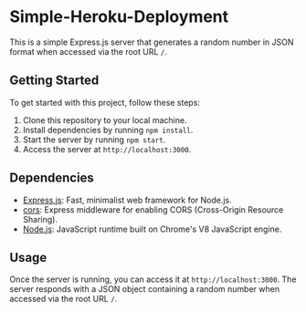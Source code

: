 # Simple-Heroku-Deployment

This is a simple Express.js server that generates a random number in JSON format when accessed via the root URL `/`.

## Getting Started

To get started with this project, follow these steps:

1. Clone this repository to your local machine.
2. Install dependencies by running `npm install`.
3. Start the server by running `npm start`.
4. Access the server at `http://localhost:3000`.

## Dependencies

- [Express.js](https://expressjs.com/): Fast, minimalist web framework for Node.js.
- [cors](https://www.npmjs.com/package/cors): Express middleware for enabling CORS (Cross-Origin Resource Sharing).
- [Node.js](https://nodejs.org/): JavaScript runtime built on Chrome's V8 JavaScript engine.

## Usage

Once the server is running, you can access it at `http://localhost:3000`. The server responds with a JSON object containing a random number when accessed via the root URL `/`.

